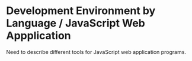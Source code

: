 # Development Environment by Language / JavaScript Web Appplication

Need to describe different tools for JavaScript web application programs.
